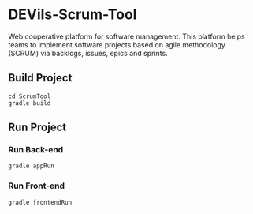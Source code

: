 # DEVils-Scrum-Tool
Web cooperative platform for software management. This platform helps teams to implement software projects based on agile methodology (SCRUM) via backlogs, issues, epics and sprints.

## Build Project
    cd ScrumTool
    gradle build

## Run Project

### Run Back-end
    gradle appRun
  
### Run Front-end
    gradle frontendRun
